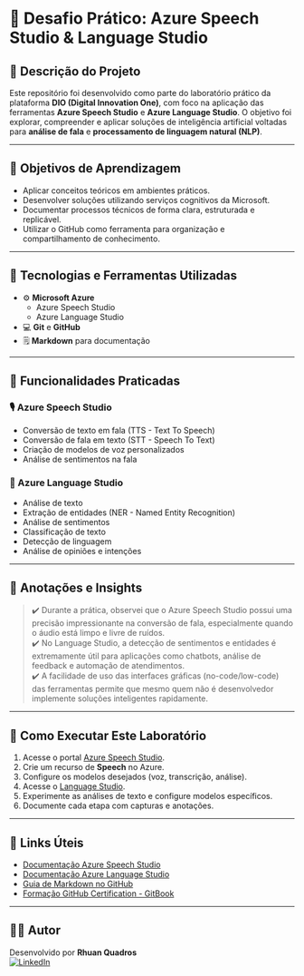 # 🚀 Desafio Prático: Azure Speech Studio & Language Studio

## 📑 Descrição do Projeto

Este repositório foi desenvolvido como parte do laboratório prático da plataforma **DIO (Digital Innovation One)**, com foco na aplicação das ferramentas **Azure Speech Studio** e **Azure Language Studio**. O objetivo foi explorar, compreender e aplicar soluções de inteligência artificial voltadas para **análise de fala** e **processamento de linguagem natural (NLP)**.

---

## 🎯 Objetivos de Aprendizagem

- Aplicar conceitos teóricos em ambientes práticos.
- Desenvolver soluções utilizando serviços cognitivos da Microsoft.
- Documentar processos técnicos de forma clara, estruturada e replicável.
- Utilizar o GitHub como ferramenta para organização e compartilhamento de conhecimento.

---

## 🧠 Tecnologias e Ferramentas Utilizadas

- ⚙️ **Microsoft Azure**
  - Azure Speech Studio
  - Azure Language Studio
- 💻 **Git** e **GitHub**
- 🗒️ **Markdown** para documentação

---

## 🔧 Funcionalidades Praticadas

### 🎙️ Azure Speech Studio
- Conversão de texto em fala (TTS - Text To Speech)
- Conversão de fala em texto (STT - Speech To Text)
- Criação de modelos de voz personalizados
- Análise de sentimentos na fala

### 🧠 Azure Language Studio
- Análise de texto
- Extração de entidades (NER - Named Entity Recognition)
- Análise de sentimentos
- Classificação de texto
- Detecção de linguagem
- Análise de opiniões e intenções

---

## 📝 Anotações e Insights

> ✔️ Durante a prática, observei que o Azure Speech Studio possui uma precisão impressionante na conversão de fala, especialmente quando o áudio está limpo e livre de ruídos.  
> ✔️ No Language Studio, a detecção de sentimentos e entidades é extremamente útil para aplicações como chatbots, análise de feedback e automação de atendimentos.  
> ✔️ A facilidade de uso das interfaces gráficas (no-code/low-code) das ferramentas permite que mesmo quem não é desenvolvedor implemente soluções inteligentes rapidamente.

---

## 🚀 Como Executar Este Laboratório

1. Acesse o portal [Azure Speech Studio](https://speech.microsoft.com/).
2. Crie um recurso de **Speech** no Azure.
3. Configure os modelos desejados (voz, transcrição, análise).
4. Acesse o [Language Studio](https://language.azure.com/).
5. Experimente as análises de texto e configure modelos específicos.
6. Documente cada etapa com capturas e anotações.

---

## 🔗 Links Úteis

- [Documentação Azure Speech Studio](https://learn.microsoft.com/azure/ai-services/speech-service/)
- [Documentação Azure Language Studio](https://learn.microsoft.com/azure/ai-services/language-service/)
- [Guia de Markdown no GitHub](https://docs.github.com/en/github/writing-on-github/basic-writing-and-formatting-syntax)
- [Formação GitHub Certification - GitBook](https://certification.github.com/)

---

## 👨‍💻 Autor

Desenvolvido por **Rhuan Quadros**  
[![LinkedIn](https://img.shields.io/badge/LinkedIn-blue?style=flat&logo=linkedin)](https://www.linkedin.com/in/rhuan-doin-quadros/)
